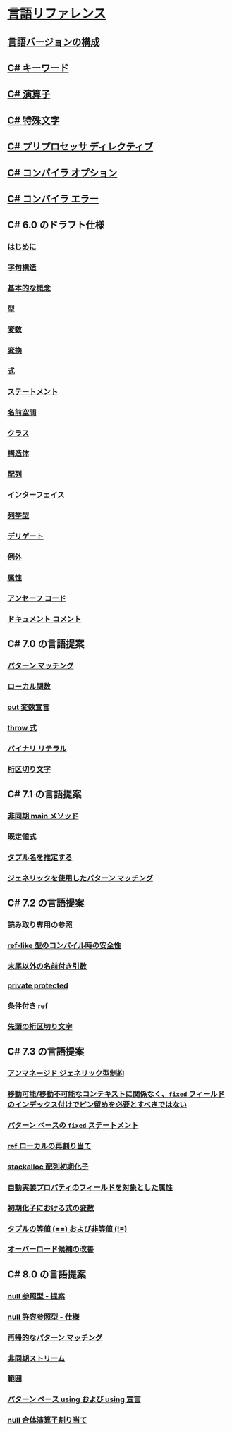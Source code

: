 # [言語リファレンス](index.md)
## [言語バージョンの構成](configure-language-version.md)
## [C# キーワード](keywords/)
## [C# 演算子](operators/)
## [C# 特殊文字](tokens/)

## [C# プリプロセッサ ディレクティブ](preprocessor-directives/)
## [C# コンパイラ オプション](compiler-options/)
## [C# コンパイラ エラー](compiler-messages/)
## C# 6.0 のドラフト仕様
### [はじめに](../../../_csharplang/spec/introduction.md)
### [字句構造](../../../_csharplang/spec/lexical-structure.md)
### [基本的な概念](../../../_csharplang/spec/basic-concepts.md)
### [型](../../../_csharplang/spec/types.md)
### [変数](../../../_csharplang/spec/variables.md)
### [変換](../../../_csharplang/spec/conversions.md)
### [式](../../../_csharplang/spec/expressions.md)
### [ステートメント](../../../_csharplang/spec/statements.md)
### [名前空間](../../../_csharplang/spec/namespaces.md)
### [クラス](../../../_csharplang/spec/classes.md)
### [構造体](../../../_csharplang/spec/structs.md)
### [配列](../../../_csharplang/spec/arrays.md)
### [インターフェイス](../../../_csharplang/spec/interfaces.md)
### [列挙型](../../../_csharplang/spec/enums.md)
### [デリゲート](../../../_csharplang/spec/delegates.md)
### [例外](../../../_csharplang/spec/exceptions.md)
### [属性](../../../_csharplang/spec/attributes.md)
### [アンセーフ コード](../../../_csharplang/spec/unsafe-code.md)
### [ドキュメント コメント](../../../_csharplang/spec/documentation-comments.md)
## C# 7.0 の言語提案
### [パターン マッチング](../../../_csharplang/proposals/csharp-7.0/pattern-matching.md)
### [ローカル関数](../../../_csharplang/proposals/csharp-7.0/local-functions.md)
### [out 変数宣言](../../../_csharplang/proposals/csharp-7.0/out-var.md)
### [throw 式](../../../_csharplang/proposals/csharp-7.0/throw-expression.md)
### [バイナリ リテラル](../../../_csharplang/proposals/csharp-7.0/binary-literals.md)
### [桁区切り文字](../../../_csharplang/proposals/csharp-7.0/digit-separators.md)
## C# 7.1 の言語提案
### [非同期 main メソッド](../../../_csharplang/proposals/csharp-7.1/async-main.md)
### [既定値式](../../../_csharplang/proposals/csharp-7.1/target-typed-default.md)
### [タプル名を推定する](../../../_csharplang/proposals/csharp-7.1/infer-tuple-names.md)
### [ジェネリックを使用したパターン マッチング](../../../_csharplang/proposals/csharp-7.1/generics-pattern-match.md)
## C# 7.2 の言語提案
### [読み取り専用の参照](../../../_csharplang/proposals/csharp-7.2/readonly-ref.md)
### [ref-like 型のコンパイル時の安全性](../../../_csharplang/proposals/csharp-7.2/span-safety.md)
### [末尾以外の名前付き引数](../../../_csharplang/proposals/csharp-7.2/non-trailing-named-arguments.md)
### [private protected](../../../_csharplang/proposals/csharp-7.2/private-protected.md)
### [条件付き ref](../../../_csharplang/proposals/csharp-7.2/conditional-ref.md)
### [先頭の桁区切り文字](../../../_csharplang/proposals/csharp-7.2/leading-separator.md)
## C# 7.3 の言語提案
### [アンマネージド ジェネリック型制約](../../../_csharplang/proposals/csharp-7.3/blittable.md)
### [移動可能/移動不可能なコンテキストに関係なく、`fixed` フィールドのインデックス付けでピン留めを必要とすべきではない](../../../_csharplang/proposals/csharp-7.3/indexing-movable-fixed-fields.md)
### [パターン ベースの `fixed` ステートメント](../../../_csharplang/proposals/csharp-7.3/pattern-based-fixed.md)
### [ref ローカルの再割り当て](../../../_csharplang/proposals/csharp-7.3/ref-local-reassignment.md)
### [stackalloc 配列初期化子](../../../_csharplang/proposals/csharp-7.3/stackalloc-array-initializers.md)
### [自動実装プロパティのフィールドを対象とした属性](../../../_csharplang/proposals/csharp-7.3/auto-prop-field-attrs.md)
### [初期化子における式の変数](../../../_csharplang/proposals/csharp-7.3/expression-variables-in-initializers.md)
### [タプルの等値 (==) および非等値 (!=)](../../../_csharplang/proposals/csharp-7.3/tuple-equality.md)
### [オーバーロード候補の改善](../../../_csharplang/proposals/csharp-7.3/improved-overload-candidates.md)
## C# 8.0 の言語提案
### [null 参照型 - 提案](../../../_csharplang/proposals/csharp-8.0/nullable-reference-types.md)
### [null 許容参照型 - 仕様](../../../_csharplang/proposals/csharp-8.0/nullable-reference-types-specification.md)
### [再帰的なパターン マッチング](../../../_csharplang/proposals/csharp-8.0/patterns.md)
### [非同期ストリーム](../../../_csharplang/proposals/csharp-8.0/async-streams.md)
### [範囲](../../../_csharplang/proposals/csharp-8.0/ranges.md)
### [パターン ベース using および using 宣言](../../../_csharplang/proposals/csharp-8.0/using.md)
### [null 合体演算子割り当て](../../../_csharplang/proposals/csharp-8.0/null-coalescing-assignment.md)

